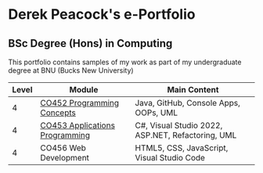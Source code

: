 # Derek Peacock's e-Portfolio
## BSc Degree (Hons) in Computing
This portfolio contains samples of my work as part of my undergraduate degree at BNU (Bucks New University)
<table>
  <thead>
    <tr>
      <th>Level</th>
      <th>Module</th>
      <th>Main Content</th>
    </tr>
    </thead>
  <tbody>
    <tr>
      <td>4</td>
      <td><a href="https://bnu-comp.github.io/derek.github.io/CO452" >CO452 Programming Concepts</a></td>
      <td>Java, GitHub, Console Apps, OOPs, UML</td>
    </tr>
    <tr>
      <td>4</td>
      <td><a href="https://bnu-comp.github.io/derek.github.io/CO453" >CO453 Applications Programming</a></td>
      <td>C#, Visual Studio 2022, ASP.NET, Refactoring, UML</td>
    </tr>    
    <tr>
      <td>4</td>
      <td> CO456 Web Development</td>
      <td>HTML5, CSS, JavaScript, Visual Studio Code</td>
    </tr>       
  </tbody>
</table>

